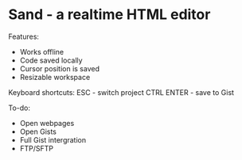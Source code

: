 Sand - a realtime HTML editor
=======

Features:
- Works offline
- Code saved locally
- Cursor position is saved
- Resizable workspace

Keyboard shortcuts:
ESC - switch project 
CTRL ENTER - save to Gist

To-do:
- Open webpages
- Open Gists
- Full Gist intergration
- FTP/SFTP

